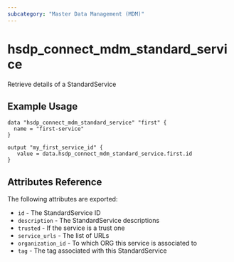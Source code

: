 ```yaml
---
subcategory: "Master Data Management (MDM)"
---
```


# hsdp_connect_mdm_standard_service

Retrieve details of a StandardService

## Example Usage

```hcl
data "hsdp_connect_mdm_standard_service" "first" {
  name = "first-service"
}
```

```hcl
output "my_first_service_id" {
   value = data.hsdp_connect_mdm_standard_service.first.id
}
```

## Attributes Reference

The following attributes are exported:

* `id` - The StandardService ID
* `description` - The StandardService descriptions
* `trusted` - If the service is a trust one
* `service_urls` - The list of URLs
* `organization_id` - To which ORG this service is associated to
* `tag` - The tag associated with this StandardService
